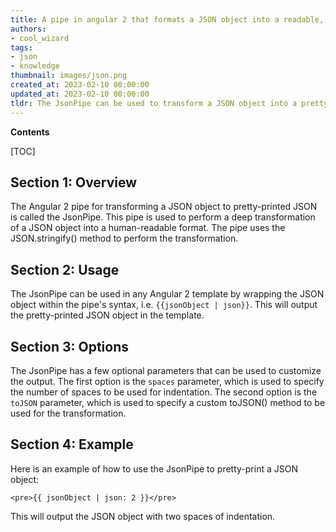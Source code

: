 ```yaml
---
title: A pipe in angular 2 that formats a JSON object into a readable, indented version
authors:
- cool_wizard
tags:
- json
- knowledge
thumbnail: images/json.png
created_at: 2023-02-10 00:00:00
updated_at: 2023-02-10 00:00:00
tldr: The JsonPipe can be used to transform a JSON object into a pretty-printed JSON string.
---
```


**Contents**

[TOC]

## Section 1: Overview

The Angular 2 pipe for transforming a JSON object to pretty-printed JSON is called the JsonPipe. This pipe is used to perform a deep transformation of a JSON object into a human-readable format. The pipe uses the JSON.stringify() method to perform the transformation.

## Section 2: Usage

The JsonPipe can be used in any Angular 2 template by wrapping the JSON object within the pipe's syntax, i.e. `{{jsonObject | json}}`. This will output the pretty-printed JSON object in the template.

## Section 3: Options

The JsonPipe has a few optional parameters that can be used to customize the output. The first option is the `spaces` parameter, which is used to specify the number of spaces to be used for indentation. The second option is the `toJSON` parameter, which is used to specify a custom toJSON() method to be used for the transformation.

## Section 4: Example

Here is an example of how to use the JsonPipe to pretty-print a JSON object:

```
<pre>{{ jsonObject | json: 2 }}</pre>
```

This will output the JSON object with two spaces of indentation.
